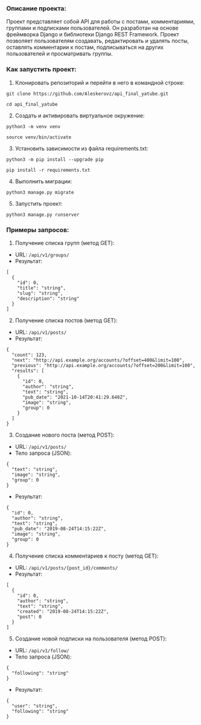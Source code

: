 ### Описание проекта:

Проект представляет собой API для работы с постами, комментариями, группами и подписками пользователей. Он разработан на основе фреймворка Django и библиотеки Django REST Framework. Проект позволяет пользователям создавать, редактировать и удалять посты, оставлять комментарии к постам, подписываться на других пользователей и просматривать группы.

### Как запустить проект:

1. Клонировать репозиторий и перейти в него в командной строке:

```
git clone https://github.com/Aleskerovz/api_final_yatube.git
```

```
cd api_final_yatube
```

2. Cоздать и активировать виртуальное окружение:

```
python3 -m venv venv
```

```
source venv/bin/activate
```

3. Установить зависимости из файла requirements.txt:

```
python3 -m pip install --upgrade pip
```

```
pip install -r requirements.txt
```

4. Выполнить миграции:

```
python3 manage.py migrate
```

5. Запустить проект:

```
python3 manage.py runserver
```

### Примеры запросов:

1. Получение списка групп (метод GET):
* URL: ```/api/v1/groups/```
* Результат:
```
[
  {
    "id": 0,
    "title": "string",
    "slug": "string",
    "description": "string"
  }
]
```
2. Получение списка постов (метод GET):
* URL: ```/api/v1/posts/```
* Результат:
```
{
  "count": 123,
  "next": "http://api.example.org/accounts/?offset=400&limit=100",
  "previous": "http://api.example.org/accounts/?offset=200&limit=100",
  "results": [
    {
      "id": 0,
      "author": "string",
      "text": "string",
      "pub_date": "2021-10-14T20:41:29.648Z",
      "image": "string",
      "group": 0
    }
  ]
}
```
3. Создание нового поста (метод POST):
* URL: ```/api/v1/posts/```
* Тело запроса (JSON):
```
{
  "text": "string",
  "image": "string",
  "group": 0
}
```
* Результат:
```
{
  "id": 0,
  "author": "string",
  "text": "string",
  "pub_date": "2019-08-24T14:15:22Z",
  "image": "string",
  "group": 0
}
```
4. Получение списка комментариев к посту (метод GET):
* URL: ```/api/v1/posts/{post_id}/comments/```
* Результат:
```
[
  {
    "id": 0,
    "author": "string",
    "text": "string",
    "created": "2019-08-24T14:15:22Z",
    "post": 0
  }
]
```
5. Создание новой подписки на пользователя (метод POST):
* URL: ```/api/v1/follow/```
* Тело запроса (JSON):
```
{
  "following": "string"
}
```
* Результат:
```
{
  "user": "string",
  "following": "string"
}
```


